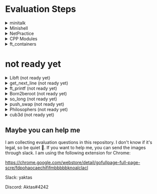 </p>
<p align="center">
	<h1>Evaluation Steps</h1> 

<details>
  <summary>minitalk</summary>
	</p>
	<p align="center">
	<img alt="minitalk" src="https://raw.githubusercontent.com/yeaktas/42-evaluations/main/img/projects-minitalk-42-2023-01-22.png">
</details>

<details>
  <summary>Minishell</summary>
	</p>
	<p align="center">
	<img alt="Minishell" src="https://raw.githubusercontent.com/yeaktas/42-evaluations/main/img/projects-minishell-42-2023-01-06.png">
</details>

<details>
  <summary>NetPractice</summary>
	</p>
	<p align="center">
	<img alt="NetPractice" src="https://raw.githubusercontent.com/yeaktas/42-evaluations/main/img/projects-netpractice-42-2023-01-22.png">
</details>

<details>
  <summary>CPP Modules</summary>
	<details>
  		<summary>CPP Module 00</summary>
		</p>
		<p align="center">
		<img alt="CPP Module 00" src="https://raw.githubusercontent.com/yeaktas/42-evaluations/main/img/projects-cpp_module_00-42-edit-2023-02-01.png">
	</details>
	<details>
  		<summary>CPP Module 01</summary>
		</p>
		<p align="center">
		<img alt="CPP Module 01" src="https://raw.githubusercontent.com/yeaktas/42-evaluations/main/img/projects-cpp_module_01-42-edit-2023-01-22.png">
	</details>
</details>

<details>
  <summary>ft_containers</summary>
	</p>
	<p align="center">
	<img alt="ft_containers" src="https://raw.githubusercontent.com/yeaktas/42-evaluations/main/img/projects-ft_containers-42-2023-01-30.png">
</details>

# not ready yet

<details>
  <summary>Libft (not ready yet)</summary>
	</p>
	<p align="center">
	<img alt="Libft" src="https://raw.githubusercontent.com/yeaktas/42-evaluations/main/img/help.jpg">
</details>

<details>
  <summary>get_next_line (not ready yet)</summary>
	</p>
	<p align="center">
	<img alt="get_next_line" src="https://raw.githubusercontent.com/yeaktas/42-evaluations/main/img/help.jpg">
</details>

<details>
  <summary>ft_printf (not ready yet)</summary>
	</p>
	<p align="center">
	<img alt="ft_printf" src="https://raw.githubusercontent.com/yeaktas/42-evaluations/main/img/help.jpg">
</details>

<details>
  <summary>Born2beroot (not ready yet)</summary>
	</p>
	<p align="center">
	<img alt="Born2beroot" src="https://raw.githubusercontent.com/yeaktas/42-evaluations/main/img/help.jpg">
</details>

<details>
  <summary>so_long (not ready yet)</summary>
	</p>
	<p align="center">
	<img alt="so_long" src="https://raw.githubusercontent.com/yeaktas/42-evaluations/main/img/help.jpg">
</details>

<details>
  <summary>push_swap (not ready yet)</summary>
	</p>
	<p align="center">
	<img alt="push_swap" src="https://raw.githubusercontent.com/yeaktas/42-evaluations/main/img/help.jpg">
</details>

<details>
  <summary>Philosophers (not ready yet)</summary>
	</p>
	<p align="center">
	<img alt="Philosophers" src="https://raw.githubusercontent.com/yeaktas/42-evaluations/main/img/help.jpg">
</details>

<details>
  <summary>cub3d (not ready yet)</summary>
	</p>
	<p align="center">
	<img alt="cub3d" src="https://raw.githubusercontent.com/yeaktas/42-evaluations/main/img/help.jpg">
</details>



## Maybe you can help me
I am collecting evaluation questions in this repository. I don't know if it's legal, so be quiet 🤫. If you want to help me, you can send the images through slack. I am using the following extension for Chrome:

https://chrome.google.com/webstore/detail/gofullpage-full-page-scre/fdpohaocaechififmbbbbbknoalclacl

Slack: yaktas

Discord: Aktas#4242